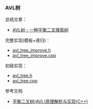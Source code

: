 ### AVL树

总结文章：
- [AVL树 - 一种平衡二叉搜索树](https://kaka2634.github.io/study/avl_tree_summary.html)

完整实现(模板+递归)：
- [avl_tree_improve.h](avl_tree_improve.h)
- [avl_tree_improve.cpp](avl_tree_improve.cpp)

初级实现：
- [avl_tree.h](avl_tree.h)
- [avl_tree.cpp](avl_tree.cpp)


参考文档
- [平衡二叉树(AVL)原理解析与实现(C++)](https://juejin.cn/post/6844904006033080333)